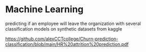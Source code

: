 # Machine Learning

predicting if an employee will leave the organization with several classification models on synthetic datasets from kaggle

https://github.com/alexCCTcollege/Churn-prediction-classification/blob/main/HR%20attrition%20prediction.pdf

